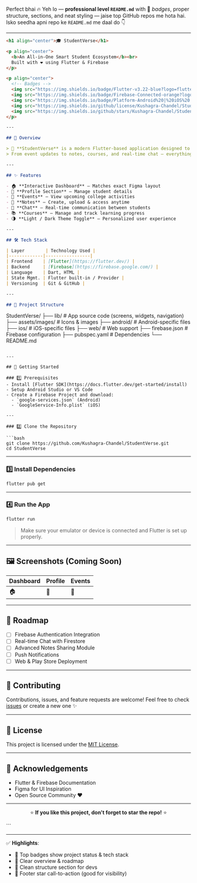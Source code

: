 Perfect bhai 🔥
Yeh lo — **professional level `README.md`** with 🎯 *badges*, proper structure, sections, and neat styling — jaise top GitHub repos me hota hai.
Isko seedha apni repo ke `README.md` me daal do 👇

---

```markdown
<h1 align="center">🎓 StudentVerse</h1>

<p align="center">
  <b>An All-in-One Smart Student Ecosystem</b><br>
  Built with ❤️ using Flutter & Firebase
</p>

<p align="center">
  <!-- Badges -->
  <img src="https://img.shields.io/badge/Flutter-v3.22-blue?logo=flutter" alt="Flutter">
  <img src="https://img.shields.io/badge/Firebase-Connected-orange?logo=firebase" alt="Firebase">
  <img src="https://img.shields.io/badge/Platform-Android%20|%20iOS%20|%20Web-success" alt="Platform">
  <img src="https://img.shields.io/github/license/Kushagra-Chandel/StudentVerse?color=brightgreen" alt="License">
  <img src="https://img.shields.io/github/stars/Kushagra-Chandel/StudentVerse?style=social" alt="Stars">
</p>

---

## 📌 Overview

> 🚀 **StudentVerse** is a modern Flutter-based application designed to make campus life smarter, more connected, and efficient.  
> From event updates to notes, courses, and real-time chat — everything students need in one interactive platform.

---

## ✨ Features

- 🏠 **Interactive Dashboard** – Matches exact Figma layout  
- 👤 **Profile Section** – Manage student details  
- 📅 **Events** – View upcoming college activities  
- 📝 **Notes** – Create, upload & access anytime  
- 💬 **Chat** – Real-time communication between students  
- 📚 **Courses** – Manage and track learning progress  
- 🌗 **Light / Dark Theme Toggle** – Personalized user experience

---

## 🛠️ Tech Stack

| Layer        | Technology Used |
|-------------|-----------------|
| Frontend    | [Flutter](https://flutter.dev/) |
| Backend     | [Firebase](https://firebase.google.com/) |
| Language    | Dart, HTML |
| State Mgmt. | Flutter built-in / Provider |
| Versioning  | Git & GitHub |

---

## 🧱 Project Structure

```

StudentVerse/
├── lib/                  # App source code (screens, widgets, navigation)
├── assets/images/        # Icons & images
├── android/              # Android-specific files
├── ios/                  # iOS-specific files
├── web/                  # Web support
├── firebase.json         # Firebase configuration
├── pubspec.yaml          # Dependencies
└── README.md

````

---

## 🚀 Getting Started

### 1️⃣ Prerequisites
- Install [Flutter SDK](https://docs.flutter.dev/get-started/install)
- Setup Android Studio or VS Code
- Create a Firebase Project and download:
  - `google-services.json` (Android)
  - `GoogleService-Info.plist` (iOS)

---

### 2️⃣ Clone the Repository

```bash
git clone https://github.com/Kushagra-Chandel/StudentVerse.git
cd StudentVerse
````

---

### 3️⃣ Install Dependencies

```bash
flutter pub get
```

---

### 4️⃣ Run the App

```bash
flutter run
```

> Make sure your emulator or device is connected and Flutter is set up properly.

---

## 🖼️ Screenshots (Coming Soon)

| Dashboard | Profile | Events |
| --------- | ------- | ------ |
| 🏠        | 👤      | 📅     |

---

## 📅 Roadmap

* [ ] Firebase Authentication Integration
* [ ] Real-time Chat with Firestore
* [ ] Advanced Notes Sharing Module
* [ ] Push Notifications
* [ ] Web & Play Store Deployment

---

## 🤝 Contributing

Contributions, issues, and feature requests are welcome!
Feel free to check [issues](../../issues) or create a new one ✨

---

## 📄 License

This project is licensed under the [MIT License](LICENSE).

---

## 🙏 Acknowledgements

* Flutter & Firebase Documentation
* Figma for UI Inspiration
* Open Source Community ❤️

---

<p align="center">
  ⭐ <b>If you like this project, don't forget to star the repo!</b> ⭐
</p>
```

---

✅ **Highlights**:

* 🧠 Top badges show project status & tech stack
* 📌 Clear overview & roadmap
* 🧭 Clean structure section for devs
* 🌟 Footer star call-to-action (good for visibility)

